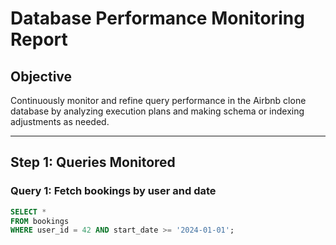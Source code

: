 # Database Performance Monitoring Report

##  Objective

Continuously monitor and refine query performance in the Airbnb clone database by analyzing execution plans and making schema or indexing adjustments as needed.

---

##  Step 1: Queries Monitored

### Query 1: Fetch bookings by user and date

```sql
SELECT *
FROM bookings
WHERE user_id = 42 AND start_date >= '2024-01-01';
